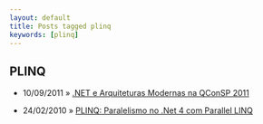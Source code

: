 ```yaml
---
layout: default
title: Posts tagged plinq
keywords: [plinq]
---
```

<h2 class="category">PLINQ</h2>
<ul class="posts">
<li>
<p>
<span class="date">10/09/2011</span> &raquo;
<a href="/blog/net-e-arquiteturas-modernas-na-qconsp-2011">.NET e Arquiteturas Modernas na QConSP 2011</a>
</p>
</li>
<li>
<p>
<span class="date">24/02/2010</span> &raquo;
<a href="/blog/plinq-paralelismo-no-net-4-com-parallel-linq">PLINQ: Paralelismo no .Net 4 com Parallel LINQ</a>
</p>
</li>
</ul>
